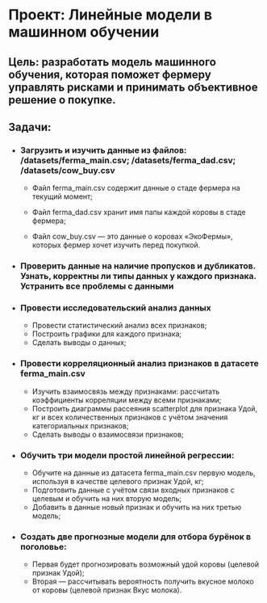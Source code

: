 # Проект: Линейные модели в машинном обучении

## Цель: разработать модель машинного обучения, которая поможет фермеру управлять рисками и принимать объективное решение о покупке. 

## Задачи: 


- ### Загрузить и изучить данные из файлов: /datasets/ferma_main.csv; /datasets/ferma_dad.csv; /datasets/cow_buy.csv

    - Файл ferma_main.csv содержит данные о стаде фермера на текущий момент; 
    
    - Файл ferma_dad.csv хранит имя папы каждой коровы в стаде фермера;
    
    - Файл cow_buy.csv — это данные о коровах «ЭкоФермы», которых фермер хочет изучить перед покупкой.


- ### Проверить данные на наличие пропусков и дубликатов. Узнать, корректны ли типы данных у каждого признака. Устранить все проблемы с данными


- ### Провести исследовательский анализ данных
    - Провести статистический анализ всех признаков;
    - Построить графики для каждого признака;
    - Сделать выводы о данных;


- ### Провести корреляционный анализ признаков в датасете ferma_main.csv
    - Изучить взаимосвязь между признаками: рассчитать коэффициенты корреляции между всеми признаками;
    - Построить диаграммы рассеяния scatterplot для признака Удой, кг и всех количественных признаков с учётом значения категориальных признаков;
    - Сделать выводы о взаимосвязи признаков;


- ### Обучить три модели простой линейной регрессии:
    - Обучите на данные из датасета ferma_main.csv первую модель, используя в качестве целевого признак Удой, кг;
    - Подготовить данные с учётом связи входных признаков с целевым и обучить на них вторую модель;
    - Добавить в данные новый признак и обучить на них третью модель;


- ### Создать две прогнозные модели для отбора бурёнок в поголовье:

    - Первая будет прогнозировать возможный удой коровы (целевой признак Удой);
    - Вторая — рассчитывать вероятность получить вкусное молоко от коровы (целевой признак Вкус молока).
